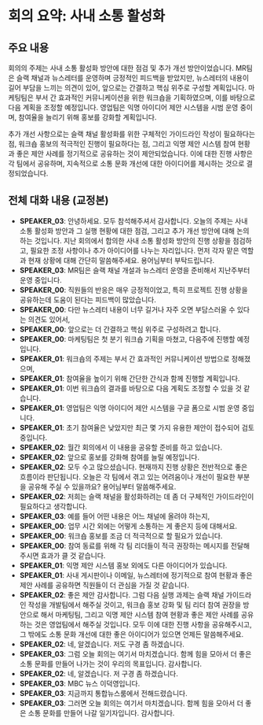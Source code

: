 # 회의 요약: 사내 소통 활성화

## 주요 내용
회의의 주제는 사내 소통 활성화 방안에 대한 점검 및 추가 개선 방안이었습니다. MR팀은 슬랙 채널과 뉴스레터를 운영하며 긍정적인 피드백을 받았지만, 뉴스레터의 내용이 길어 부담을 느끼는 의견이 있어, 앞으로는 간결하고 핵심 위주로 구성할 계획입니다. 마케팅팀은 부서 간 효과적인 커뮤니케이션을 위한 워크숍을 기획하였으며, 이를 바탕으로 다음 계획을 조정할 예정입니다. 영업팀은 익명 아이디어 제안 시스템을 시범 운영 중이며, 참여율을 늘리기 위해 홍보를 강화할 계획입니다.

추가 개선 사항으로는 슬랙 채널 활성화를 위한 구체적인 가이드라인 작성이 필요하다는 점, 워크숍 홍보의 적극적인 진행이 필요하다는 점, 그리고 익명 제안 시스템 참여 현황과 좋은 제안 사례를 정기적으로 공유하는 것이 제안되었습니다. 이에 대한 진행 사항은 각 팀에서 공유하며, 지속적으로 소통 문화 개선에 대한 아이디어를 제시하는 것으로 결정되었습니다.

## 전체 대화 내용 (교정본)
- **SPEAKER_03**: 안녕하세요. 모두 참석해주셔서 감사합니다. 오늘의 주제는 사내 소통 활성화 방안과 그 실행 현황에 대한 점검, 그리고 추가 개선 방안에 대해 논의하는 것입니다. 지난 회의에서 합의한 사내 소통 활성화 방안의 진행 상황을 점검하고, 필요한 조정 사항이나 추가 아이디어를 나누는 자리입니다. 먼저 각자 맡은 역할과 현재 상황에 대해 간단히 말씀해주세요. 용어님부터 부탁드립니다.
- **SPEAKER_03**: MR팀은 슬랙 채널 개설과 뉴스레터 운영을 준비해서 지난주부터 운영 중입니다.
- **SPEAKER_00**: 직원들의 반응은 매우 긍정적이었고, 특히 프로젝트 진행 상황을 공유하는데 도움이 된다는 피드백이 많았습니다.
- **SPEAKER_00**: 다만 뉴스레터 내용이 너무 길거나 자주 오면 부담스러울 수 있다는 의견도 있어서,
- **SPEAKER_00**: 앞으로는 더 간결하고 핵심 위주로 구성하려고 합니다.
- **SPEAKER_00**: 마케팅팀은 첫 분기 워크숍 기획을 마쳤고, 다음주에 진행할 예정입니다.
- **SPEAKER_01**: 워크숍의 주제는 부서 간 효과적인 커뮤니케이션 방법으로 정해졌으며,
- **SPEAKER_01**: 참여율을 높이기 위해 간단한 간식과 함께 진행할 계획입니다.
- **SPEAKER_01**: 이번 워크숍의 결과를 바탕으로 다음 계획도 조정할 수 있을 것 같습니다.
- **SPEAKER_01**: 영업팀은 익명 아이디어 제안 시스템을 구글 폼으로 시범 운영 중입니다.
- **SPEAKER_01**: 초기 참여율은 낮았지만 최근 몇 가지 유용한 제안이 접수되어 검토 중입니다.
- **SPEAKER_02**: 월간 회의에서 이 내용을 공유할 준비를 하고 있습니다.
- **SPEAKER_02**: 앞으로 홍보를 강화해 참여를 늘릴 예정입니다.
- **SPEAKER_02**: 모두 수고 많으셨습니다. 현재까지 진행 상황은 전반적으로 좋은 흐름이라 판단됩니다. 오늘은 각 팀에서 겪고 있는 어려움이나 개선이 필요한 부분을 공유해 주실 수 있을까요? 용어님부터 말씀해주세요.
- **SPEAKER_02**: 저희는 슬랙 채널을 활성화하려는 데 좀 더 구체적인 가이드라인이 필요하다고 생각합니다.
- **SPEAKER_03**: 예를 들어 어떤 내용은 어느 채널에 올려야 하는지,
- **SPEAKER_00**: 업무 시간 외에는 어떻게 소통하는 게 좋은지 등에 대해서요.
- **SPEAKER_00**: 워크숍 홍보를 조금 더 적극적으로 할 필요가 있습니다.
- **SPEAKER_00**: 참여 동료를 위해 각 팀 리더들이 적극 권장하는 메시지를 전달해 주시면 효과가 클 것 같습니다.
- **SPEAKER_01**: 익명 제안 시스템 홍보 외에도 다른 아이디어가 있습니다.
- **SPEAKER_01**: 사내 게시판이나 이메일, 뉴스레터에 정기적으로 참여 현황과 좋은 제안 사례를 공유하면 직원들이 더 관심을 가질 것 같습니다.
- **SPEAKER_02**: 좋은 제안 감사합니다. 그럼 다음 실행 과제는 슬랙 채널 가이드라인 작성을 개발팀에서 해주실 것이고, 워크숍 홍보 강화 및 팀 리더 참여 권장을 방안으로 해서 마케팅팀, 그리고 익명 제안 시스템 참여 현황과 좋은 제안 사례를 공유하는 것은 영업팀에서 해주실 것입니다. 모두 이에 대한 진행 사항을 공유해주시고, 그 밖에도 소통 문화 개선에 대한 좋은 아이디어가 있으면 언제든 말씀해주세요.
- **SPEAKER_02**: 네, 알겠습니다. 저도 구경 좀 하겠습니다.
- **SPEAKER_03**: 그럼 오늘 회의는 여기서 마치겠습니다. 함께 힘을 모아서 더 좋은 소통 문화를 만들어 나가는 것이 우리의 목표입니다. 감사합니다.
- **SPEAKER_02**: 네, 알겠습니다. 저 구경 좀 하겠습니다.
- **SPEAKER_03**: MBC 뉴스 이덕영입니다.
- **SPEAKER_03**: 지금까지 통합뉴스룸에서 전해드렸습니다.
- **SPEAKER_03**: 그러면 오늘 회의는 여기서 마치겠습니다. 함께 힘을 모아서 더 좋은 소통 문화를 만들어 나갈 일기자입니다. 감사합니다.
